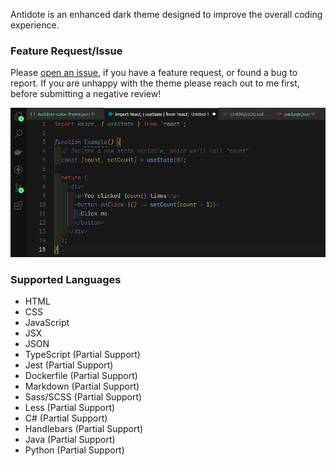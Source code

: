 Antidote is an enhanced dark theme designed to improve the overall coding experience.

### Feature Request/Issue

Please [open an issue](https://github.com/philecker/antidote/issues), if you have a feature request, or found a bug to report. If you are unhappy with the theme please reach out to me first, before submitting a negative review!

![Antidote Preview](images/Antidote_ThemePreview.png)

### Supported Languages

* HTML
* CSS
* JavaScript
* JSX
* JSON
* TypeScript (Partial Support)
* Jest (Partial Support)
* Dockerfile (Partial Support)
* Markdown (Partial Support)
* Sass/SCSS (Partial Support)
* Less (Partial Support)
* C# (Partial Support)
* Handlebars (Partial Support)
* Java (Partial Support)
* Python (Partial Support)